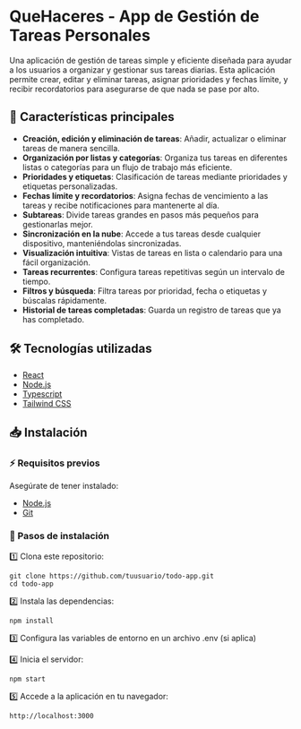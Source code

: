 # QueHaceres - App de Gestión de Tareas Personales

Una aplicación de gestión de tareas simple y eficiente diseñada para ayudar a los usuarios a organizar y gestionar sus tareas diarias. Esta aplicación permite crear, editar y eliminar tareas, asignar prioridades y fechas límite, y recibir recordatorios para asegurarse de que nada se pase por alto.

## 🚀 Características principales

- **Creación, edición y eliminación de tareas**: Añadir, actualizar o eliminar tareas de manera sencilla.
- **Organización por listas y categorías**: Organiza tus tareas en diferentes listas o categorías para un flujo de trabajo más eficiente.
- **Prioridades y etiquetas**: Clasificación de tareas mediante prioridades y etiquetas personalizadas.
- **Fechas límite y recordatorios**: Asigna fechas de vencimiento a las tareas y recibe notificaciones para mantenerte al día.
- **Subtareas**: Divide tareas grandes en pasos más pequeños para gestionarlas mejor.
- **Sincronización en la nube**: Accede a tus tareas desde cualquier dispositivo, manteniéndolas sincronizadas.
- **Visualización intuitiva**: Vistas de tareas en lista o calendario para una fácil organización.
- **Tareas recurrentes**: Configura tareas repetitivas según un intervalo de tiempo.
- **Filtros y búsqueda**: Filtra tareas por prioridad, fecha o etiquetas y búscalas rápidamente.
- **Historial de tareas completadas**: Guarda un registro de tareas que ya has completado.

## 🛠️ Tecnologías utilizadas

- [React](https://reactjs.org/)
- [Node.js](https://nodejs.org/)
- [Typescript](https://www.typescriptlang.org/)
- [Tailwind CSS](https://tailwindcss.com/)

## 📥 Instalación  

### ⚡ Requisitos previos  
Asegúrate de tener instalado:  
- [Node.js](https://nodejs.org/)  
- [Git](https://git-scm.com/)  

### 🔧 Pasos de instalación  

1️⃣ Clona este repositorio:  
```
git clone https://github.com/tuusuario/todo-app.git  
cd todo-app
```

2️⃣ Instala las dependencias:
```
npm install 
``` 

3️⃣ Configura las variables de entorno en un archivo .env (si aplica)  

4️⃣ Inicia el servidor:
```
npm start
```  

5️⃣ Accede a la aplicación en tu navegador:  
```
http://localhost:3000
```
